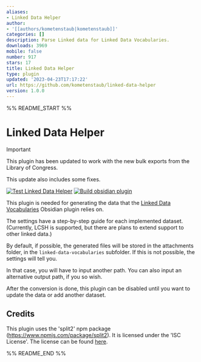 ```yaml
---
aliases:
- Linked Data Helper
author:
- '[[authors/kometenstaub|kometenstaub]]'
categories: []
description: Parse Linked data for Linked Data Vocabularies.
downloads: 3969
mobile: false
number: 917
stars: 17
title: Linked Data Helper
type: plugin
updated: '2023-04-23T17:17:22'
url: https://github.com/kometenstaub/linked-data-helper
version: 1.0.0
---
```


%% README_START %%

# Linked Data Helper

> [!important]
> 
> This plugin has been updated to work with the new bulk exports from the Library of Congress. 
> 
> This update also includes some fixes.

[![Test Linked Data Helper](https://github.com/kometenstaub/linked-data-helper/actions/workflows/test.yml/badge.svg)](https://github.com/kometenstaub/linked-data-helper/actions/workflows/test.yml)
[![Build obsidian plugin](https://github.com/kometenstaub/linked-data-helper/actions/workflows/releases.yml/badge.svg)](https://github.com/kometenstaub/linked-data-helper/actions/workflows/releases.yml)

This plugin is needed for generating the data that the [Linked Data Vocabularies](https://github.com/kometenstaub/obsidian-linked-data-vocabularies) Obsidian plugin relies on.

The settings have a step-by-step guide for each implemented dataset. (Currently, LCSH is supported, but there are plans to extend support to other linked data.)

By default, if possible, the generated files will be stored in the attachments folder, in the `linked-data-vocabularies` subfolder. If this is not possible, the settings will tell you.

In that case, you will have to input another path. You can also input an alternative output path, if you so wish.

After the conversion is done, this plugin can be disabled until you want to update the data or add another dataset.

## Credits

This plugin uses the 'split2' npm package (https://www.npmjs.com/package/split2). It is licensed under the 'ISC License'. The license can be found [here](https://github.com/kometenstaub/linked-data-helper/blob/main/esbuild.js).


%% README_END %%